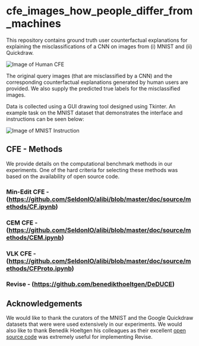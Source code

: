 # cfe_images_how_people_differ_from_machines

This repository contains ground truth user counterfactual explanations for explaining the misclassifications of a CNN on images from (i) MNIST and (ii) Quickdraw.  


![Image of Human CFE](https://github.com/e-delaney/user-data-cfe-image/blob/de942829cd15c09cfa656e646bea57b3d51a6aca/Quickdraw/cfe_example_github.PNG)

The original query images (that are misclassified by a CNN) and the corresponding counterfactual explanations generated by human users are provided. We also supply the predicted true labels for the misclassified images.

Data is collected using a GUI drawing tool designed using Tkinter. An example task on the MNIST dataset that demonstrates the interface and instructions can be seen below:

![Image of MNIST Instruction](https://github.com/e-delaney/user-data-cfe-image/blob/5d124ca3e1c5b0179b7ec1015040169e23abb06a/MNIST/sample_task_G1.PNG)

## CFE - Methods
We provide details on the computational benchmark methods in our experiments. One of the hard criteria for selecting these methods was based on the availability of open source code. 

### Min-Edit CFE - (https://github.com/SeldonIO/alibi/blob/master/doc/source/methods/CF.ipynb) 
### CEM CFE - (https://github.com/SeldonIO/alibi/blob/master/doc/source/methods/CEM.ipynb)
### VLK CFE - (https://github.com/SeldonIO/alibi/blob/master/doc/source/methods/CFProto.ipynb)
### Revise - (https://github.com/benedikthoeltgen/DeDUCE)

## Acknowledgements

We would like to thank the curators of the MNIST and the Google Quickdraw datasets that were were used extensively in our experiments. We would also like to thank Benedik Hoeltgen his colleagues as their excellent [open source code](https://github.com/hfawaz/dl-4-tsc) was extremely useful for implementing Revise.

